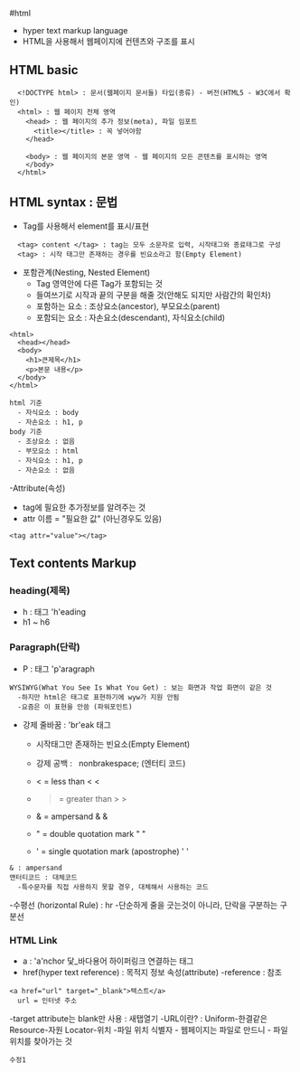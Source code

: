#html

- hyper text markup language
- HTML을 사용해서 웹페이지에 컨텐츠와 구조를 표시

## HTML basic

```
  <!DOCTYPE html> : 문서(웹페이지 문서들) 타입(종류) - 버전(HTML5 - W3C에서 확인)
  <html> : 웹 페이지 전체 영역
    <head> : 웹 페이지의 추가 정보(meta), 파일 임포트
      <title></title> : 꼭 넣어야함
    </head>

    <body> : 웹 페이지의 본문 영역 - 웹 페이지의 모든 콘텐츠를 표시하는 영역
    </body>
  </html>
```

## HTML syntax : 문법

- Tag를 사용해서 element를 표시/표현

```
  <tag> content </tag> : tag는 모두 소문자로 입력, 시작태그와 종료태그로 구성
  <tag> : 시작 태그만 존재하는 경우를 빈요소라고 함(Empty Element)
```

- 포함관계(Nesting, Nested Element)
  - Tag 영역안에 다른 Tag가 포함되는 것
  - 들여쓰기로 시작과 끝의 구분을 해줄 것(안해도 되지만 사람간의 확인차)
  - 포함하는 요소 : 조상요소(ancestor), 부모요소(parent)
  - 포함되는 요소 : 자손요소(descendant), 자식요소(child)

```
<html>
  <head></head>
  <body>
    <h1>큰제목</h1>
    <p>본문 내용</p>
  </body>
</html>

html 기준
  - 자식요소 : body
  - 자손요소 : h1, p
body 기준
  - 조상요소 : 없음
  - 부모요소 : html
  - 자식요소 : h1, p
  - 자손요소 : 없음
```

-Attribute(속성)

- tag에 필요한 추가정보를 알려주는 것
- attr 이름 = "필요한 값" (아닌경우도 있음)

```
<tag attr="value"></tag>
```

## Text contents Markup

### heading(제목)
  - h : 태그 'h'eading 
  - h1 ~ h6

### Paragraph(단락)
  - P : 태그 'p'aragraph
```
WYSIWYG(What You See Is What You Get) : 보는 화면과 작업 화면이 같은 것
  -하지만 html은 태그로 표현하기에 wyw가 지원 안됨
  -요즘은 이 표현을 안씀 (파워포인트)
```
  - 강제 줄바꿈 : 'br'eak 태그
    - 시작태그만 존재하는 빈요소(Empty Element)
    - 강제 공백 : &nbsp; nonbrakespace; (엔터티 코드)

     -  < =	less than	&lt; &#60;	
     -  > = greater than	&gt; &#62;	
     -  &	= ampersand	&amp;	&#38;	
     -  "	= double quotation mark	&quot; &#34;	
     -  '	= single quotation mark (apostrophe)	&apos; &#39;

```
& : ampersand
앤터티코드 : 대체코드
  -특수문자를 직접 사용하지 못할 경우, 대체해서 사용하는 코드
```

-수평선 (horizontal Rule) : hr
  -단순하게 줄을 긋는것이 아니라, 단락을 구분하는 구분선

### HTML Link
- a : 'a'nchor 닻_바다용어 하이퍼링크 연결하는 태그
- href(hyper text reference) : 목적지 정보 속성(attribute)
  -reference : 참조

```
<a href="url" target="_blank">텍스트</a>
  url = 인터넷 주소
```
  -target attribute는 blank만 사용 : 새탭열기
  -URL이란? : Uniform-한결같은 Resource-자원 Locator-위치
    -파일 위치 식별자
    - 웹페이지는 파일로 만드니 - 파일위치를 찾아가는 것

    수정1